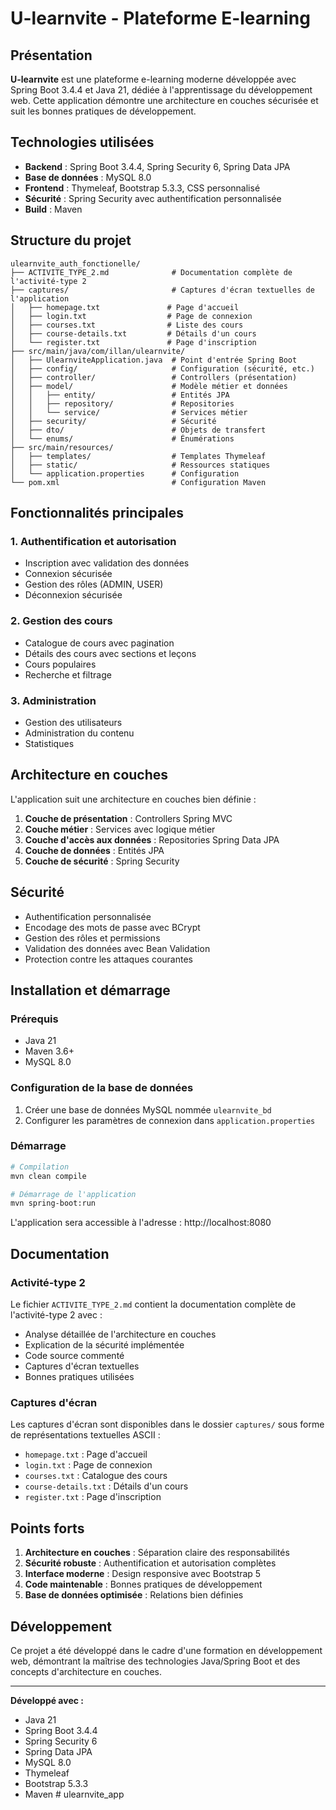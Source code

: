 # U-learnvite - Plateforme E-learning

## Présentation

**U-learnvite** est une plateforme e-learning moderne développée avec Spring Boot 3.4.4 et Java 21, dédiée à l'apprentissage du développement web. Cette application démontre une architecture en couches sécurisée et suit les bonnes pratiques de développement.

## Technologies utilisées

- **Backend** : Spring Boot 3.4.4, Spring Security 6, Spring Data JPA
- **Base de données** : MySQL 8.0
- **Frontend** : Thymeleaf, Bootstrap 5.3.3, CSS personnalisé
- **Sécurité** : Spring Security avec authentification personnalisée
- **Build** : Maven

## Structure du projet

```
ulearnvite_auth_fonctionelle/
├── ACTIVITE_TYPE_2.md              # Documentation complète de l'activité-type 2
├── captures/                       # Captures d'écran textuelles de l'application
│   ├── homepage.txt               # Page d'accueil
│   ├── login.txt                  # Page de connexion
│   ├── courses.txt                # Liste des cours
│   ├── course-details.txt         # Détails d'un cours
│   └── register.txt               # Page d'inscription
├── src/main/java/com/illan/ulearnvite/
│   ├── UlearnviteApplication.java  # Point d'entrée Spring Boot
│   ├── config/                     # Configuration (sécurité, etc.)
│   ├── controller/                 # Controllers (présentation)
│   ├── model/                      # Modèle métier et données
│   │   ├── entity/                 # Entités JPA
│   │   ├── repository/             # Repositories
│   │   └── service/                # Services métier
│   ├── security/                   # Sécurité
│   ├── dto/                        # Objets de transfert
│   └── enums/                      # Énumérations
├── src/main/resources/
│   ├── templates/                  # Templates Thymeleaf
│   ├── static/                     # Ressources statiques
│   └── application.properties      # Configuration
└── pom.xml                         # Configuration Maven
```

## Fonctionnalités principales

### 1. Authentification et autorisation
- Inscription avec validation des données
- Connexion sécurisée
- Gestion des rôles (ADMIN, USER)
- Déconnexion sécurisée

### 2. Gestion des cours
- Catalogue de cours avec pagination
- Détails des cours avec sections et leçons
- Cours populaires
- Recherche et filtrage

### 3. Administration
- Gestion des utilisateurs
- Administration du contenu
- Statistiques

## Architecture en couches

L'application suit une architecture en couches bien définie :

1. **Couche de présentation** : Controllers Spring MVC
2. **Couche métier** : Services avec logique métier
3. **Couche d'accès aux données** : Repositories Spring Data JPA
4. **Couche de données** : Entités JPA
5. **Couche de sécurité** : Spring Security

## Sécurité

- Authentification personnalisée
- Encodage des mots de passe avec BCrypt
- Gestion des rôles et permissions
- Validation des données avec Bean Validation
- Protection contre les attaques courantes

## Installation et démarrage

### Prérequis
- Java 21
- Maven 3.6+
- MySQL 8.0

### Configuration de la base de données
1. Créer une base de données MySQL nommée `ulearnvite_bd`
2. Configurer les paramètres de connexion dans `application.properties`

### Démarrage
```bash
# Compilation
mvn clean compile

# Démarrage de l'application
mvn spring-boot:run
```

L'application sera accessible à l'adresse : http://localhost:8080

## Documentation

### Activité-type 2
Le fichier `ACTIVITE_TYPE_2.md` contient la documentation complète de l'activité-type 2 avec :

- Analyse détaillée de l'architecture en couches
- Explication de la sécurité implémentée
- Code source commenté
- Captures d'écran textuelles
- Bonnes pratiques utilisées

### Captures d'écran
Les captures d'écran sont disponibles dans le dossier `captures/` sous forme de représentations textuelles ASCII :

- `homepage.txt` : Page d'accueil
- `login.txt` : Page de connexion
- `courses.txt` : Catalogue des cours
- `course-details.txt` : Détails d'un cours
- `register.txt` : Page d'inscription

## Points forts

1. **Architecture en couches** : Séparation claire des responsabilités
2. **Sécurité robuste** : Authentification et autorisation complètes
3. **Interface moderne** : Design responsive avec Bootstrap 5
4. **Code maintenable** : Bonnes pratiques de développement
5. **Base de données optimisée** : Relations bien définies

## Développement

Ce projet a été développé dans le cadre d'une formation en développement web, démontrant la maîtrise des technologies Java/Spring Boot et des concepts d'architecture en couches.

---

**Développé avec :**
- Java 21
- Spring Boot 3.4.4
- Spring Security 6
- Spring Data JPA
- MySQL 8.0
- Thymeleaf
- Bootstrap 5.3.3
- Maven # ulearnvite_app

